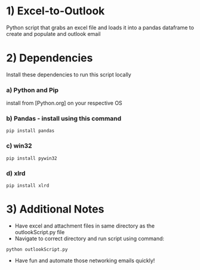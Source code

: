 # 1) Excel-to-Outlook
Python script that grabs an excel file and loads it into a pandas dataframe to create and populate and outlook email

# 2) Dependencies
Install these dependencies to run this script locally
### a) Python and Pip
install from [Python.org] on your respective OS
### b) Pandas - install using this command
```
pip install pandas
```
### c) win32
```
pip install pywin32
```
### d) xlrd
```
pip install xlrd
```
# 3) Additional Notes
* Have excel and attachment files in same directory as the outlookScript.py file
* Navigate to correct directory and run script using command:
```
python outlookScript.py
```
* Have fun and automate those networking emails quickly!